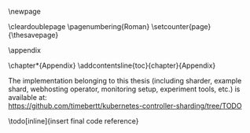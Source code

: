 \newpage

\cleardoublepage
\pagenumbering{Roman}
\setcounter{page}{\thesavepage}

\appendix

\chapter*{Appendix}
\addcontentsline{toc}{chapter}{Appendix}

The implementation belonging to this thesis (including sharder, example shard, webhosting operator, monitoring setup, experiment tools, etc.) is available at:  
<https://github.com/timebertt/kubernetes-controller-sharding/tree/TODO>

\todo[inline]{insert final code reference}
